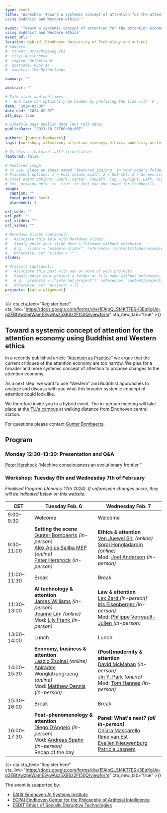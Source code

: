 ```yaml
---
type: event
title: "Workshop 'Toward a systemic concept of attention for the attention economy, 
using Buddhist and Western ethics'"

event: 'Toward a systemic concept of attention for the attention economy, 
using Buddhist and Western ethics'
event_url: ''
location: Hybrid (Eindhoven University of Technology and online)
# address:
#  street: Utrechtseweg 261
#  city: Oosterbeek
#  region: Gelderland
#  postcode: 6862 AK
#  country: The Netherlands

summary: ""

abstract: ""

# Talk start and end times.
#   End time can optionally be hidden by prefixing the line with `#`.
date: "2024-02-05"
date_end: "2024-02-07"
all_day: true

# Schedule page publish date (NOT talk date).
publishDate: "2023-10-21T00:00:00Z"

authors: [gunter-bombaerts]
tags: [workshop, attention, attention economy, ethics, buddhist, western,  event]

# Is this a featured talk? (true/false)
featured: false

# Featured image
# To use, place an image named `featured.jpg/png` in your page's folder.
# Placement options: 1 = Full column width, 2 = Out-set, 3 = Screen-width
# Focal point options: Smart, Center, TopLeft, Top, TopRight, Left, Right, BottomLeft, Bottom, BottomRight
# Set `preview_only` to `true` to just use the image for thumbnails.
image:
  caption: ""
  focal_point: Smart
  placement: 1

url_code: ""
url_pdf: ""
url_slides: ""
url_video: ""

# Markdown Slides (optional).
#   Associate this talk with Markdown slides.
#   Simply enter your slide deck's filename without extension.
#   E.g. `slides = "example-slides"` references `content/slides/example-slides.md`.
#   Otherwise, set `slides = ""`.
slides:

# Projects (optional).
#   Associate this post with one or more of your projects.
#   Simply enter your project's folder or file name without extension.
#   E.g. `projects = ["internal-project"]` references `content/project/deep-learning/index.md`.
#   Otherwise, set `projects = []`.
projects: [value-alignment]
---
```



{{< cta cta_text="Register here" cta_link="https://docs.google.com/forms/d/e/1FAIpQLSf4KT7ES-i3EqKgUq-p2EBtVwzpeWamE3ywAsz5X86z2Ft50Q/viewform" cta_new_tab="true" >}}

## Toward a systemic concept of attention for the attention economy using Buddhist and Western ethics

In a recently published article “[Attention as Practice](https://scholar.google.com/citations?view_op=view_citation&hl=en&user=pJCS1VwAAAAJ&sortby=pubdate&citation_for_view=pJCS1VwAAAAJ:uWQEDVKXjbEC)” we argue that the current critiques of the attention economy are too narrow. We plea for a broader and more systemic concept of attention to propose changes to the attention economy.

As a next step, we want to use “Western” and Buddhist approaches to analyze and discuss with you what this broader systemic concept of attention could look like.

We therefore invite you to a hybrid event. The in-person meeting will take place at the [TU/e campus](https://duckduckgo.com/?q=tu+eindhoven&t=newext&atb=v325-1&ia=web&iaxm=maps&iax=images) at walking distance from Eindhoven central station.

For questions please contact [Gunter Bombaerts](mailto:g.bombaerts@tue.nl).

## Program

### Monday 12:30–13:30: Presentation and Q&A

[Peter Hershock](https://www.eastwestcenter.org/about/staff/peter.hershock) “Machine consciousness an evolutionary frontier.“

### Workshop: Tuesday 6th and Wednesday 7th of February

*Finalised Program (January 17th 2024). If unforeseen changes occur, they will be indicated below on this website.*

| CET         | **Tuesday Feb. 6**          | **Wednesday Feb. 7**         |
|-------------|-------------------------|-------------------------|
| 9:00–9:30   | Welcome                 | Welcome                 |
| 9:30–11:00  | **Setting the scene** <br> [Gunter Bombaerts](https://www.tue.nl/en/research/researchers/gunter-bombaerts/) *(in-person)*<br> [Alex Agius Saliba MEP](https://www.europarl.europa.eu/meps/en/197403/ALEX_AGIUS+SALIBA/home) *(online)*<br> [Peter Hershock](https://www.eastwestcenter.org/about/staff/peter.hershock) *(in-person)*   | **Ethics & attention** <br> [Ven Juewei Shi](https://www.nantien.edu.au/about-us/faculty-and-staff/venerable-dr-juewei/) *(online)* <br> [Soraj Hongladarom](https://www.research.chula.ac.th/researcher-/soraj-hongladarom/) *(online)* <br> Mod: [Joel Anderson](https://www.uu.nl/staff/JHAnderson) *(in-person)*     |
| 11:00–11:30       | Break                   | Break                   |
| 11:30–13:00 | **AI technology & attention** <br> [James Williams](https://www.oii.ox.ac.uk/people/profiles/james-williams/) *(in-person)* <br> [Jeanne Lim](https://beingai.com/about/) *(online)* <br> Mod: [Lily Frank ](https://www.tue.nl/en/research/researchers/lily-frank/) *(in-person)* | **Law & attention** <br> [Lex Zard ](https://www.universiteitleiden.nl/en/staffmembers/lex-zardiashvili/publications#tab-1) *(in-person)* <br> [Iris Eisenberger ](https://id.univie.ac.at/team/univ-prof-dr-iris-eisenberger-msc-lse/) *(in-person)* <br> Mod: [Philippe Verreault-Julien ](https://pvjulien.net)   *(in-person)*     |
| 13:00–14:00 | Lunch                   | Lunch                   |
| 14:00–15:30 | **Economy, business & attention** <br> [Laszlo Zsolnai ](https://laszlo-zsolnai.com/) *(online)* <br> [Apiradee Wongkitrungrueng ](https://scholar.google.com/citations?user=8U6zCugAAAAJ&hl=en&oi=ao) *(online)* <br> Mod: [Matthew Dennis](https://www.tue.nl/en/research/researchers/matthew-dennis/) *(in-person)* | **(Post)modernity & attention** <br> [David McMahan](https://www.david-mcmahan.net/about) *(in-person)* <br> [Jin Y. Park](https://scholar.google.com/citations?user=kxf_HEIAAAAJ&hl=en&oi=sra) *(online)* <br> Mod: [Tom Hannes](https://research.tue.nl/en/persons/tom-hannes) *(in-person)* |
| 15:30–16:00 | Break                   | Break                   |
| 16:00–17:30 | **Post-phenomenology & attention** <br> [Diego D’Angelo](https://philpeople.org/profiles/diego-d-angelo) *(in-person)* <br> Mod: [Andreas Spahn](https://scholar.google.com/citations?user=ECPIXT0AAAAJ&hl=en&oi=ao) *(in-person)* <br> Recap of the day  | **Panel: What's next? *(all in-person)*** <br> [Chiara Mascarello](https://www.unive.it/data/people/24615711) <br> [Rinie van Est](https://www.rathenau.nl/en/about-us/who-we-are/our-staff/dr-ir-rinie-van-est) <br> [Evelien Nieuwenburg](https://www.linkedin.com/in/evelien-nieuwenburg-19210510a/) <br> [Patricia Jaspers ](https://www.linkedin.com/in/patriciajaspers/)             |



{{< cta cta_text="Register here" cta_link="https://docs.google.com/forms/d/e/1FAIpQLSf4KT7ES-i3EqKgUq-p2EBtVwzpeWamE3ywAsz5X86z2Ft50Q/viewform" cta_new_tab="true" >}}

The event is supported by:

- [EAISI Eindhoven AI Systems Institute](https://www.tue.nl/en/research/institutes/eindhoven-artificial-intelligence-systems-institute/)
- [ECPAI Eindhoven Center for the Philosophy of Artificial Intelligence](/)
- [ESDiT Ethics of Socially Disruptive Technologies](https://www.esdit.nl)

